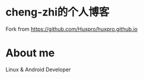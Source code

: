 # cheng-zhi的个人博客

Fork from https://github.com/Huxpro/huxpro.github.io

# About me 

Linux & Android Developer
